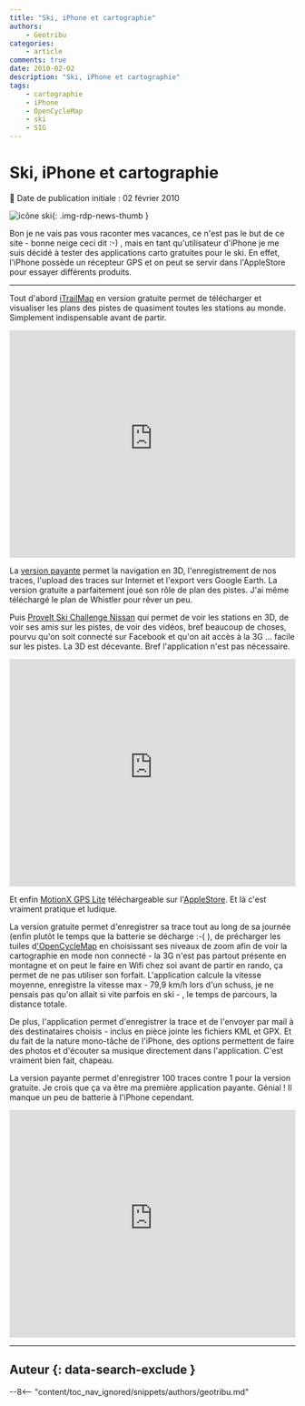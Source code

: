 ```yaml
---
title: "Ski, iPhone et cartographie"
authors:
    - Geotribu
categories:
    - article
comments: true
date: 2010-02-02
description: "Ski, iPhone et cartographie"
tags:
    - cartographie
    - iPhone
    - OpenCycleMap
    - ski
    - SIG
---
```


# Ski, iPhone et cartographie

:calendar: Date de publication initiale : 02 février 2010

![icône ski](https://cdn.geotribu.fr/img/logos-icones/divers/ski.png "icône ski"){: .img-rdp-news-thumb }

Bon je ne vais pas vous raconter mes vacances, ce n'est pas le but de ce site - bonne neige ceci dit :-) , mais en tant qu'utilisateur d'iPhone je me suis décidé à tester des applications carto gratuites pour le ski. En effet, l'iPhone possède un récepteur GPS et on peut se servir dans l'AppleStore pour essayer différents produits.

----

Tout d'abord [iTrailMap](http://www.bigairsoftware.com/) en version gratuite permet de télécharger et visualiser les plans des pistes de quasiment toutes les stations au monde. Simplement indispensable avant de partir.

<iframe width="100%" height="400" src="https://www.youtube-nocookie.com/embed/y7AOV1d5gnQ" title="YouTube video player" frameborder="0" allow="accelerometer; autoplay; clipboard-write; encrypted-media; gyroscope; picture-in-picture" allowfullscreen></iframe>

La [version payante](http://www.bigairsoftware.com/features.html) permet la navigation en 3D, l'enregistrement de nos traces, l'upload des traces sur Internet et l'export vers Google Earth. La version gratuite a parfaitement joué son rôle de plan des pistes. J'ai même téléchargé le plan de Whistler pour rêver un peu.

Puis [ProveIt Ski Challenge Nissan](http://www.facebook.com/nissanproveit) qui permet de voir les stations en 3D, de voir ses amis sur les pistes, de voir des vidéos, bref beaucoup de choses, pourvu qu'on soit connecté sur Facebook et qu'on ait accès à la 3G ... facile sur les pistes. La 3D est décevante. Bref l'application n'est pas nécessaire.

<iframe width="100%" height="400" src="https://www.youtube-nocookie.com/embed/RfblorGvc0g" title="YouTube video player" frameborder="0" allow="accelerometer; autoplay; clipboard-write; encrypted-media; gyroscope; picture-in-picture" allowfullscreen></iframe>

Et enfin [MotionX GPS Lite](http://news.motionx.com/category/motionx-gps/) téléchargeable sur l'[AppleStore](http://store.apple.com/fr). Et là c'est vraiment pratique et ludique.

La version gratuite permet d'enregistrer sa trace tout au long de sa journée (enfin plutôt le temps que la batterie se décharge :-( ), de précharger les tuiles d['OpenCycleMap](http://www.opencyclemap.org/) en choisissant ses niveaux de zoom afin de voir la cartographie en mode non connecté - la 3G n'est pas partout présente en montagne et on peut le faire en Wifi chez soi avant de partir en rando, ça permet de ne pas utiliser son forfait. L'application calcule la vitesse moyenne, enregistre la vitesse max - 79,9 km/h lors d'un schuss, je ne pensais pas qu'on allait si vite parfois en ski - , le temps de parcours, la distance totale.

De plus, l'application permet d'enregistrer la trace et de l'envoyer par mail à des destinataires choisis - inclus en pièce jointe les fichiers KML et GPX. Et du fait de la nature mono-tâche de l'iPhone, des options permettent de faire des photos et d'écouter sa musique directement dans l'application. C'est vraiment bien fait, chapeau.

La version payante permet d'enregistrer 100 traces contre 1 pour la version gratuite. Je crois que ça va être ma première application payante. Génial ! Il manque un peu de batterie à l'iPhone cependant.

<iframe width="100%" height="400" src="https://www.youtube-nocookie.com/embed/x6FIx6qA-gA" title="YouTube video player" frameborder="0" allow="accelerometer; autoplay; clipboard-write; encrypted-media; gyroscope; picture-in-picture" allowfullscreen></iframe>

----

## Auteur {: data-search-exclude }

--8<-- "content/toc_nav_ignored/snippets/authors/geotribu.md"
